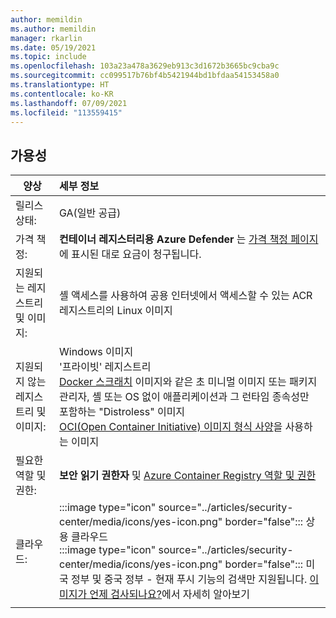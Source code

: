 ```yaml
---
author: memildin
ms.author: memildin
manager: rkarlin
ms.date: 05/19/2021
ms.topic: include
ms.openlocfilehash: 103a23a478a3629eb913c3d1672b3665bc9cba9c
ms.sourcegitcommit: cc099517b76bf4b5421944bd1bfdaa54153458a0
ms.translationtype: HT
ms.contentlocale: ko-KR
ms.lasthandoff: 07/09/2021
ms.locfileid: "113559415"
---
```

## <a name="availability"></a>가용성

|양상|세부 정보|
|----|:----|
|릴리스 상태:|GA(일반 공급)|
|가격 책정:|**컨테이너 레지스터리용 Azure Defender** 는 [가격 책정 페이지](../articles/security-center/security-center-pricing.md)에 표시된 대로 요금이 청구됩니다.|
|지원되는 레지스트리 및 이미지:|셸 액세스를 사용하여 공용 인터넷에서 액세스할 수 있는 ACR 레지스트리의 Linux 이미지|
|지원되지 않는 레지스트리 및 이미지:|Windows 이미지<br>'프라이빗' 레지스트리<br>[Docker 스크래치](https://hub.docker.com/_/scratch/) 이미지와 같은 초 미니멀 이미지 또는 패키지 관리자, 셸 또는 OS 없이 애플리케이션과 그 런타임 종속성만 포함하는 "Distroless" 이미지<br>[OCI(Open Container Initiative) 이미지 형식 사양](https://github.com/opencontainers/image-spec/blob/master/spec.md)을 사용하는 이미지|
|필요한 역할 및 권한:|**보안 읽기 권한자** 및 [Azure Container Registry 역할 및 권한](../articles/container-registry/container-registry-roles.md)|
|클라우드:|:::image type="icon" source="../articles/security-center/media/icons/yes-icon.png" border="false"::: 상용 클라우드<br>:::image type="icon" source="../articles/security-center/media/icons/yes-icon.png" border="false"::: 미국 정부 및 중국 정부 - 현재 푸시 기능의 검색만 지원됩니다. [이미지가 언제 검사되나요?](../articles/security-center/defender-for-container-registries-introduction.md#when-are-images-scanned)에서 자세히 알아보기|
|||
